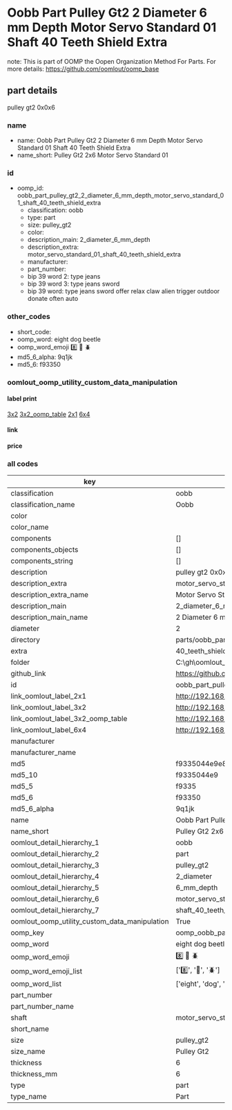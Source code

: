 # Oobb Part Pulley Gt2 2 Diameter 6 mm Depth Motor Servo Standard 01 Shaft 40 Teeth Shield Extra  

note: This is part of OOMP the Oopen Organization Method For Parts. For more details: https://github.com/oomlout/oomp_base

##  part details
  



pulley gt2 0x0x6



### name
* name: Oobb Part Pulley Gt2 2 Diameter 6 mm Depth Motor Servo Standard 01 Shaft 40 Teeth Shield Extra
* name_short: Pulley Gt2 2x6 Motor Servo Standard 01
### id
* oomp_id: oobb_part_pulley_gt2_2_diameter_6_mm_depth_motor_servo_standard_01_shaft_40_teeth_shield_extra
  * classification: oobb
  * type: part
  * size: pulley_gt2
  * color: 
  * description_main: 2_diameter_6_mm_depth
  * description_extra: motor_servo_standard_01_shaft_40_teeth_shield_extra
  * manufacturer: 
  * part_number: 
  * bip 39 word 2: type jeans
  * bip 39 word 3: type jeans sword
  * bip 39 word: type jeans sword offer relax claw alien trigger outdoor donate often auto

### other_codes
* short_code: 
* oomp_word: eight dog beetle
* oomp_word_emoji :eight: :dog: :beetle:
* md5_6_alpha: 9q1jk
* md5_6: f93350






### oomlout_oomp_utility_custom_data_manipulation
#### label print
[3x2](http://192.168.1.245:1112/?label=oomp%209q1jk)
[3x2_oomp_table](http://192.168.1.108:1112/?label=oomp%209q1jk)
[2x1](http://192.168.1.242:1112/?label=oomp%209q1jk)
[6x4](http://192.168.1.55:1112/?label=oomp%209q1jk)    

#### link

                              

#### price







### all codes 
| key | value |  
| --- | --- |  
| classification | oobb |  
| classification_name | Oobb |  
| color |  |  
| color_name |  |  
| components | [] |  
| components_objects | [] |  
| components_string | [] |  
| description | pulley gt2 0x0x6 |  
| description_extra | motor_servo_standard_01_shaft_40_teeth_shield_extra |  
| description_extra_name | Motor Servo Standard 01 Shaft 40 Teeth Shield Extra |  
| description_main | 2_diameter_6_mm_depth |  
| description_main_name | 2 Diameter 6 mm Depth |  
| diameter | 2 |  
| directory | parts/oobb_part_pulley_gt2_2_diameter_6_mm_depth_motor_servo_standard_01_shaft_40_teeth_shield_extra |  
| extra | 40_teeth_shield |  
| folder | C:\gh\oomlout_oobb_version_4_generated_parts\things\oobb_part_pulley_gt2_2_diameter_6_mm_depth_motor_servo_standard_01_shaft_40_teeth_shield_extra |  
| github_link | https://github.com/oomlout/oomlout_oomp_part_src/tree/main/parts/oobb_part_pulley_gt2_2_diameter_6_mm_depth_motor_servo_standard_01_shaft_40_teeth_shield_extra |  
| id | oobb_part_pulley_gt2_2_diameter_6_mm_depth_motor_servo_standard_01_shaft_40_teeth_shield_extra |  
| link_oomlout_label_2x1 | http://192.168.1.242:1112/?label=oomp%209q1jk |  
| link_oomlout_label_3x2 | http://192.168.1.245:1112/?label=oomp%209q1jk |  
| link_oomlout_label_3x2_oomp_table | http://192.168.1.108:1112/?label=oomp%209q1jk |  
| link_oomlout_label_6x4 | http://192.168.1.55:1112/?label=oomp%209q1jk |  
| manufacturer |  |  
| manufacturer_name |  |  
| md5 | f9335044e9e880c8a85a8997b89def5e |  
| md5_10 | f9335044e9 |  
| md5_5 | f9335 |  
| md5_6 | f93350 |  
| md5_6_alpha | 9q1jk |  
| name | Oobb Part Pulley Gt2 2 Diameter 6 mm Depth Motor Servo Standard 01 Shaft 40 Teeth Shield Extra |  
| name_short | Pulley Gt2 2x6 Motor Servo Standard 01 |  
| oomlout_detail_hierarchy_1 | oobb |  
| oomlout_detail_hierarchy_2 | part |  
| oomlout_detail_hierarchy_3 | pulley_gt2 |  
| oomlout_detail_hierarchy_4 | 2_diameter |  
| oomlout_detail_hierarchy_5 | 6_mm_depth |  
| oomlout_detail_hierarchy_6 | motor_servo_standard_01 |  
| oomlout_detail_hierarchy_7 | shaft_40_teeth_shield_extra |  
| oomlout_oomp_utility_custom_data_manipulation | True |  
| oomp_key | oomp_oobb_part_pulley_gt2_2_diameter_6_mm_depth_motor_servo_standard_01_shaft_40_teeth_shield_extra |  
| oomp_word | eight dog beetle |  
| oomp_word_emoji | :eight: :dog: :beetle: |  
| oomp_word_emoji_list | [':eight:', ':dog:', ':beetle:'] |  
| oomp_word_list | ['eight', 'dog', 'beetle'] |  
| part_number |  |  
| part_number_name |  |  
| shaft | motor_servo_standard_01 |  
| short_name |  |  
| size | pulley_gt2 |  
| size_name | Pulley Gt2 |  
| thickness | 6 |  
| thickness_mm | 6 |  
| type | part |  
| type_name | Part |  
